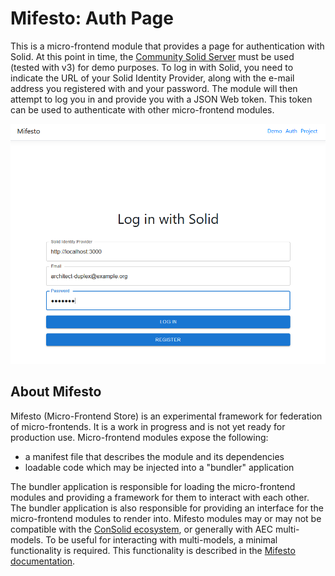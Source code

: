 # Mifesto: Auth Page
This is a micro-frontend module that provides a page for authentication with Solid. At this point in time, the [Community Solid Server](https://github.com/CommunitySolidServer/CommunitySolidServer) must be used (tested with v3) for demo purposes. To log in with Solid, you need to indicate the URL of your Solid Identity Provider, along with the e-mail address you registered with and your password. The module will then attempt to log you in and provide you with a JSON Web token. This token can be used to authenticate with other micro-frontend modules.

![Auth Page UI](public/module.png)

## About Mifesto
Mifesto (Micro-Frontend Store) is an experimental framework for federation of micro-frontends. It is a work in progress and is not yet ready for production use. Micro-frontend modules expose the following: 

* a manifest file that describes the module and its dependencies
* loadable code which may be injected into a "bundler" application

The bundler application is responsible for loading the micro-frontend modules and providing a framework for them to interact with each other. The bundler application is also responsible for providing an interface for the micro-frontend modules to render into. Mifesto modules may or may not be compatible with the [ConSolid ecosystem](https://content.iospress.com/articles/semantic-web/sw233396), or generally with AEC multi-models. To be useful for interacting with multi-models, a minimal functionality is required. This functionality is described in the [Mifesto documentation]().
